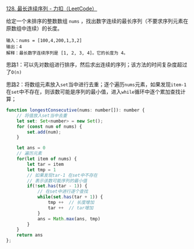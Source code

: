[128. 最长连续序列 - 力扣（LeetCode）](https://leetcode.cn/problems/longest-consecutive-sequence/)

给定一个未排序的整数数组 `nums` ，找出数字连续的最长序列（不要求序列元素在原数组中连续）的长度。

```
输入：nums = [100,4,200,1,3,2]
输出：4
解释：最长数字连续序列是 [1, 2, 3, 4]。它的长度为 4。
```

思路1：可以先对数组进行排序，然后求出连续的序列；该方法的时间复杂度超过了`O(n)`

思路2：将数组元素放入`set`当中进行去重；逐个遍历`nums`元素，如果发现`item-1`在`set`中不存在，则该数可能是序列的最小值，进入`while`循环中逐个累加查找计算；

```js
function longestConsecutive(nums: number[]): number {
    // 将值放入set当中去重
    let set: Set<number> = new Set();
    for (const num of nums) {
        set.add(num);
    }

    let ans = 0
    // 遍历元素
    for(let item of nums) {
        let tar = item
        let tmp = 1
        // 如果发现tar-1 在set中不存在
        // 表示该数可能序列的最小值
        if(!set.has(tar - 1)) {
            // 在set中进行逐个查找
            while(set.has(tar + 1)) {
                tmp ++  // 长度增加
                tar ++  // tar增加
            }
            ans = Math.max(ans, tmp)
        }
    }
    return ans
};
```

